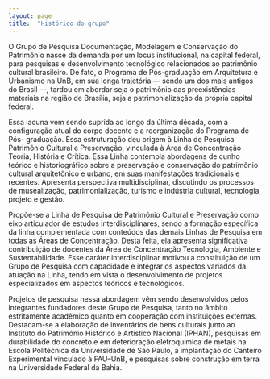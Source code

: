 ```yaml
---
layout: page
title:  "Histórico do grupo"
---
```


O Grupo de Pesquisa Documentação, Modelagem e Conservação do Patrimônio
nasce da demanda por um locus institucional, na capital federal, para
pesquisas e desenvolvimento tecnológico relacionados ao patrimônio
cultural brasileiro. De fato, o Programa de Pós-graduação em
Arquitetura e Urbanismo na UnB, em sua longa trajetória — sendo um dos
mais antigos do Brasil —, tardou em abordar seja o patrimônio das
preexistências materiais na região de Brasília, seja a
patrimonialização da própria capital federal.

Essa lacuna vem sendo suprida ao longo da última década, com a
configuração atual do corpo docente e a reorganização do Programa de Pós-
graduação. Essa estruturação deu origem à Linha de Pesquisa Patrimônio
Cultural e Preservação, vinculada à Área de Concentração Teoria, História
e Crítica. Essa Linha contempla abordagens de cunho teórico e
historiográfico sobre a preservação e conservação do patrimônio cultural
arquitetônico e urbano, em suas manifestações tradicionais e recentes.
Apresenta perspectiva multidisciplinar, discutindo os processos de
musealização, patrimonialização, turismo e indústria cultural, tecnologia,
projeto e gestão.

Propõe-se a Linha de Pesquisa de Patrimônio Cultural e Preservação como
eixo articulador de estudos interdisciplinares, sendo a formação
específica da linha complementada com conteúdos das demais Linhas de
Pesquisa em todas as Áreas de Concentração. Desta feita, ela apresenta
significativa contribuição de docentes da Área de Concentração Tecnologia,
Ambiente e Sustentabilidade. Esse caráter interdisciplinar motivou a
constituição de um Grupo de Pesquisa com capacidade e integrar os aspectos
variados da atuação na Linha, tendo em vista o desenvolvimento de projetos
especializados em aspectos teóricos e tecnológicos.

Projetos de pesquisa nessa abordagem vêm sendo desenvolvidos pelos
integrantes fundadores deste Grupo de Pesquisa, tanto no âmbito
estritamente acadêmico quanto em cooperação com instituições externas.
Destacam-se a elaboração de inventários de bens culturais junto ao
Instituto do Patrimônio Histórico e Artístico Nacional (IPHAN), pesquisas
em durabilidade do concreto e em deterioração eletroquímica de metais na
Escola Politécnica da Universidade de São Paulo, a implantação do Canteiro
Experimental vinculado à FAU–UnB, e pesquisas sobre construção em terra na
Universidade Federal da Bahia.

